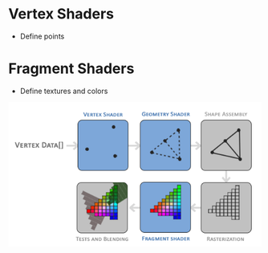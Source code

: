 # Vertex Shaders

- Define points

# Fragment Shaders

- Define textures and colors

![OpenGL Shaders](assets/rk_opengl_shaders.png)